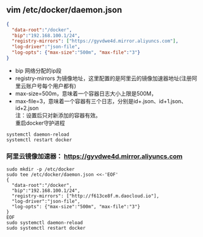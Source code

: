 ## vim /etc/docker/daemon.json  
```json
{
  "data-root":"/docker",
  "bip":"192.168.100.1/24",
  "registry-mirrors": ["https://gyvdwe4d.mirror.aliyuncs.com"],
  "log-driver":"json-file",
  "log-opts": {"max-size":"500m", "max-file":"3"}
}

```
+ bip 网络分配的ip段
+ registry-mirrors 为镜像地址，这里配置的是阿里云的镜像加速器地址(注册阿里云账户号每个用户都有)
+ max-size=500m，意味着一个容器日志大小上限是500M，  
+ max-file=3，意味着一个容器有三个日志，分别是id+.json、id+1.json、id+2.json  
注：设置后只对新添加的容器有效。  
重启docker守护进程  
```shell
systemctl daemon-reload
systemctl restart docker
```



### 阿里云镜像加速器： https://gyvdwe4d.mirror.aliyuncs.com  

```shell
sudo mkdir -p /etc/docker
sudo tee /etc/docker/daemon.json <<-'EOF'
{
  "data-root":"/docker",
  "bip":"192.168.100.1/24",
  "registry-mirrors": ["http://f613ce8f.m.daocloud.io"],
  "log-driver":"json-file",
  "log-opts": {"max-size":"500m", "max-file":"3"}
}
EOF
sudo systemctl daemon-reload
sudo systemctl restart docker
```


